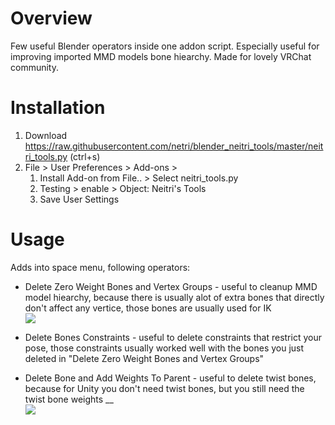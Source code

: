 # Overview
Few useful Blender operators inside one addon script. Especially useful for improving imported MMD models bone hiearchy. Made for lovely VRChat community.

# Installation
1) Download https://raw.githubusercontent.com/netri/blender_neitri_tools/master/neitri_tools.py (ctrl+s)
1) File > User Preferences > Add-ons > 
    1) Install Add-on from File.. > Select neitri_tools.py
    1) Testing > enable > Object: Neitri's Tools
    1) Save User Settings


# Usage
 Adds into space menu, following operators:

* Delete Zero Weight Bones and Vertex Groups - useful to cleanup MMD model hiearchy, because there is usually alot of extra bones that directly don't affect any vertice, those bones are usually used for IK
<br> ![](https://i.imgur.com/x3KVvG3.gif)

* Delete Bones Constraints - useful to delete constraints that restrict your pose, those constraints usually worked well with the bones you just deleted in "Delete Zero Weight Bones and Vertex Groups"

* Delete Bone and Add Weights To Parent - useful to delete twist bones, because for Unity you don't need twist bones, but you still need the twist bone weights __
<br> ![](https://i.imgur.com/Woddyu2.gif)

